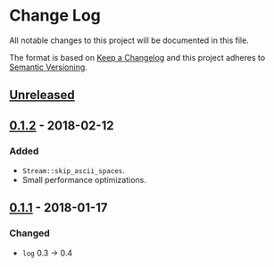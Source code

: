 # Change Log
All notable changes to this project will be documented in this file.

The format is based on [Keep a Changelog](http://keepachangelog.com/)
and this project adheres to [Semantic Versioning](http://semver.org/).

## [Unreleased]

## [0.1.2] - 2018-02-12
### Added
- `Stream::skip_ascii_spaces`.
- Small performance optimizations.

## [0.1.1] - 2018-01-17
### Changed
- `log` 0.3 -> 0.4

[Unreleased]: https://github.com/RazrFalcon/libxmlparser/compare/v0.1.2...HEAD
[0.1.2]: https://github.com/RazrFalcon/libxmlparser/compare/0.1.1...0.1.2
[0.1.1]: https://github.com/RazrFalcon/libxmlparser/compare/0.1.0...0.1.1
